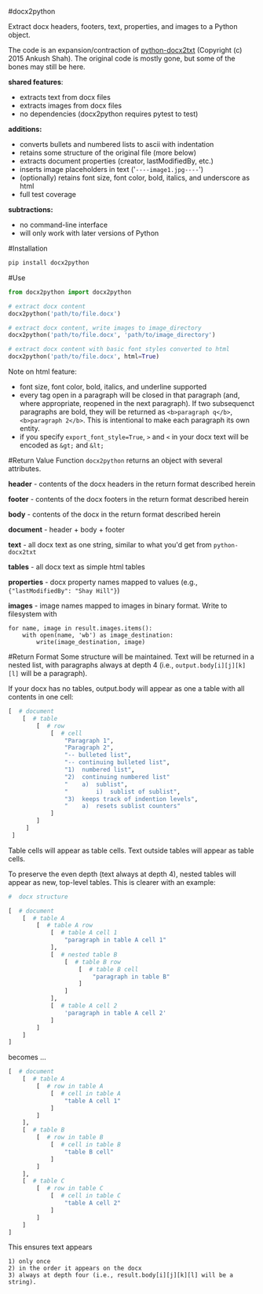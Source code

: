 #docx2python

Extract docx headers, footers, text, properties, and images to a Python object.

The code is an expansion/contraction of [python-docx2txt](https://github.com/ankushshah89/python-docx2txt) (Copyright (c) 2015 Ankush Shah). The original code is mostly gone, but some of the bones may still be here.

__shared features__:
* extracts text from docx files
* extracts images from docx files
* no dependencies (docx2python requires pytest to test)

__additions:__
* converts bullets and numbered lists to ascii with indentation
* retains some structure of the original file (more below)
* extracts document properties (creator, lastModifiedBy, etc.) 
* inserts image placeholders in text ('`----image1.jpg----`')
* (optionally) retains font size, font color, bold, italics, and underscore as html
* full test coverage

  
__subtractions:__
* no command-line interface
* will only work with later versions of Python


#Installation
```bash
pip install docx2python
```

#Use

```python
from docx2python import docx2python

# extract docx content
docx2python('path/to/file.docx')

# extract docx content, write images to image_directory
docx2python('path/to/file.docx', 'path/to/image_directory')

# extract docx content with basic font styles converted to html
docx2python('path/to/file.docx', html=True)
```

Note on html feature:
* font size, font color, bold, italics, and underline supported
* every tag open in a paragraph will be closed in that paragraph (and, where appropriate, reopened in the next paragraph). If two subsequenct paragraphs are bold, they will be returned as `<b>paragraph q</b>`, `<b>paragraph 2</b>`. This is intentional to make  each paragraph its own entity. 
* if you specify `export_font_style=True`, `>` and `<` in your docx text will be encoded as `&gt;` and `&lt;`

#Return Value
Function `docx2python` returns an object with several attributes.

__header__ - contents of the docx headers in the return format described herein

__footer__ - contents of the docx footers in the return format described herein

__body__ - contents of the docx in the return format described herein

__document__ - header  + body + footer 

__text__ - all docx text as one string, similar to what you'd get from `python-docx2txt`

__tables__ - all docx text as simple html tables

__properties__ - docx property names mapped to values (e.g., `{"lastModifiedBy": "Shay Hill"}`)

__images__ - image names mapped to images in binary format. Write to filesystem with

```
for name, image in result.images.items():
    with open(name, 'wb') as image_destination:
        write(image_destination, image)
```

#Return Format
Some structure will be maintained. Text will be returned in a nested list, with paragraphs always at depth 4 (i.e., `output.body[i][j][k][l]` will be a paragraph).

If your docx has no tables, output.body will appear as one a table with all contents in one cell:

```python
[  # document
    [  # table
        [  # row
            [  # cell
                "Paragraph 1",
                "Paragraph 2",
                "-- bulleted list",
                "-- continuing bulleted list",
                "1)  numbered list",
                "2)  continuing numbered list"
                "    a)  sublist",
                "        i)  sublist of sublist",
                "3)  keeps track of indention levels",
                "    a)  resets sublist counters"
            ]
        ]
     ]
 ]
```

Table cells will appear as table cells. Text outside tables will appear as table cells.


To preserve the even depth (text always at depth 4), nested tables will appear as new, top-level tables. This is clearer with an example:

```python
#  docx structure

[  # document
    [  # table A
        [  # table A row
            [  # table A cell 1
                "paragraph in table A cell 1"
            ],
            [  # nested table B
                [  # table B row
                    [  # table B cell
                        "paragraph in table B"
                    ]
                ]
            ],
            [  # table A cell 2
                'paragraph in table A cell 2'
            ]
        ]
    ]
]
```

becomes ...
```python
[  # document 
    [  # table A
        [  # row in table A
            [  # cell in table A
                "table A cell 1"
            ]
        ]
    ],
    [  # table B
        [  # row in table B
            [  # cell in table B
                "table B cell"
            ]
        ]
    ],
    [  # table C
        [  # row in table C
            [  # cell in table C
                "table A cell 2"
            ]
        ]
    ]
]
```

This ensures text appears

    1) only once
    2) in the order it appears on the docx
    3) always at depth four (i.e., result.body[i][j][k][l] will be a string).
    

